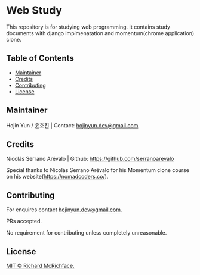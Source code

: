 # Web Study

This repository is for studying web programming. It contains study documents with django implmenatation and momentum(chrome application) clone.

## Table of Contents

- [Maintainer](#maintainer)
- [Credits](#Credits)
- [Contributing](#Contributing)
- [License](#License)

## Maintainer
Hojin Yun / 윤호진 | Contact: hojinyun.dev@gmail.com

## Credits
Nicolás Serrano Arévalo | Github: https://github.com/serranoarevalo

Special thanks to Nicolás Serrano Arévalo for his Momentum clone course on his website(https://nomadcoders.co/).

## Contributing
For enquires contact hojinyun.dev@gmail.com.

PRs accepted.

No requirement for contributing unless completely unreasonable.

## License

[MIT © Richard McRichface.](../LICENSE)
